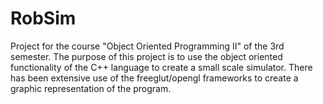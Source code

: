 RobSim
======

Project for the course "Object Oriented Programming II" of the 3rd semester.  The purpose of this project is to use the object oriented functionality of the C++ language to create a small scale simulator.   There has been extensive use of the freeglut/opengl frameworks to create a graphic representation of the program.
